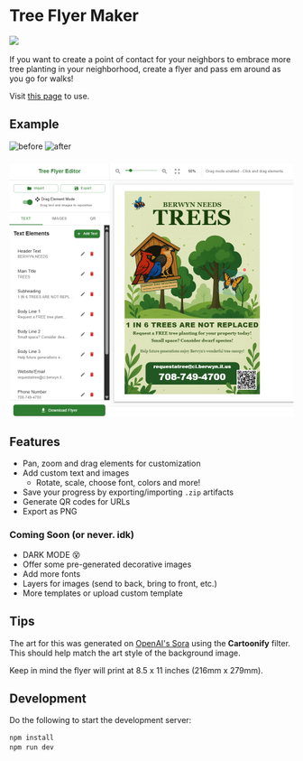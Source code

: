 # Tree Flyer Maker

![](docs/sora-tree-vid.gif)

If you want to create a point of contact for your neighbors to embrace more tree planting in your neighborhood, create a flyer and pass em around as you go for walks!

Visit [this page](https://trees.ashhill.dev) to use.


## Example


<img src="docs/before.png" alt="before" width="200"/>
<img src="docs/after.png" alt="after" width="200"/>

###
<img src="docs/editor.png" alt="editor" width="600"/>


## Features

- Pan, zoom and drag elements for customization
- Add custom text and images
  - Rotate, scale, choose font, colors and more!
- Save your progress by exporting/importing `.zip` artifacts
- Generate QR codes for URLs
- Export as PNG

### Coming Soon (or never. idk)

- DARK MODE 😵
- Offer some pre-generated decorative images
- Add more fonts
- Layers for images (send to back, bring to front, etc.)
- More templates or upload custom template

## Tips

The art for this was generated on [OpenAI's Sora](https://sora.chatgpt.com/) using the **Cartoonify** filter. This should help match the art style of the background image.

Keep in mind the flyer will print at 8.5 x 11 inches (216mm x 279mm).

## Development

Do the following to start the development server:

``` sh
npm install
npm run dev
```

